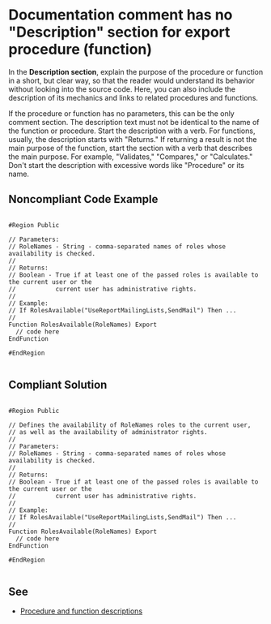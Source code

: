 # Documentation comment has no "Description" section for export procedure (function)

In the **Description section**, explain the purpose of the procedure or function in a short, but clear way,
so that the reader would understand its behavior without looking into the source code.
Here, you can also include the description of its mechanics and links to related procedures and functions.

If the procedure or function has no parameters, this can be the only comment section.
The description text must not be identical to the name of the function or procedure.
Start the description with a verb. For functions, usually, the description starts with "Returns."
If returning a result is not the main purpose of the function,
start the section with a verb that describes the main purpose.
For example, "Validates," "Compares," or "Calculates."
Don't start the description with excessive words like "Procedure" or its name.

## Noncompliant Code Example

```bsl

#Region Public

// Parameters:
// RoleNames - String - comma-separated names of roles whose availability is checked.
//
// Returns:
// Boolean - True if at least one of the passed roles is available to the current user or the
//           current user has administrative rights.
//
// Example:
// If RolesAvailable("UseReportMailingLists,SendMail") Then ...
//
Function RolesAvailable(RoleNames) Export 
  // code here
EndFunction

#EndRegion
 
```
 
## Compliant Solution

```bsl

#Region Public

// Defines the availability of RoleNames roles to the current user,
// as well as the availability of administrator rights. 
//
// Parameters:
// RoleNames - String - comma-separated names of roles whose availability is checked.
//
// Returns:
// Boolean - True if at least one of the passed roles is available to the current user or the
//           current user has administrative rights.
//
// Example:
// If RolesAvailable("UseReportMailingLists,SendMail") Then ...
//
Function RolesAvailable(RoleNames) Export
  // code here
EndFunction

#EndRegion
 
```

## See

- [Procedure and function descriptions](https://kb.1ci.com/1C_Enterprise_Platform/Guides/Developer_Guides/1C_Enterprise_Development_Standards/Code_conventions/Module_formatting/Procedure_and_function_description)
